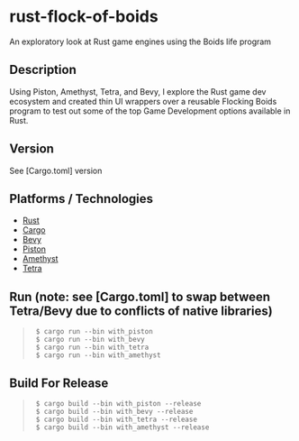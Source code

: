 # rust-flock-of-boids
An exploratory look at Rust game engines using the Boids life program

## Description
Using Piston, Amethyst, Tetra, and Bevy, I explore the Rust game dev ecosystem and created thin UI wrappers over a reusable Flocking Boids program to test out some of the top Game Development options available in Rust.

## Version
See [Cargo.toml] version

## Platforms / Technologies
* [Rust](https://www.rust-lang.org/en-US/)
* [Cargo](https://doc.rust-lang.org/cargo/)
* [Bevy](https://bevyengine.org/)
* [Piston](https://www.piston.rs/)
* [Amethyst](https://amethyst.rs/)
* [Tetra](https://tetra.seventeencups.net/)

## Run (note: see [Cargo.toml] to swap between Tetra/Bevy due to conflicts of native libraries)
>      $ cargo run --bin with_piston
>      $ cargo run --bin with_bevy
>      $ cargo run --bin with_tetra
>      $ cargo run --bin with_amethyst

## Build For Release
>      $ cargo build --bin with_piston --release
>      $ cargo build --bin with_bevy --release
>      $ cargo build --bin with_tetra --release
>      $ cargo build --bin with_amethyst --release
